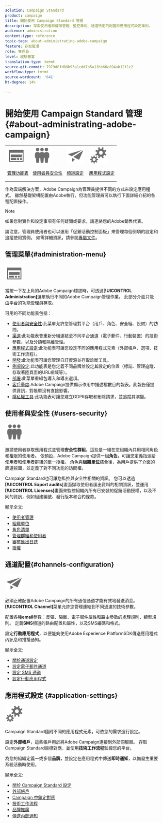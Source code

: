 ```yaml
---
solution: Campaign Standard
product: campaign
title: 開始使用 Campaign Standard 管理
description: 探索使用者和權限管理、監控準則、通道特定的配置和應用程式設定準則。
audience: administration
content-type: reference
topic-tags: about-administrating-adobe-campaign
feature: 存取管理
role: 管理員
level: 經驗豐富
translation-type: tm+mt
source-git-commit: 7979d8fd88b93a1cdd7b5a11bb66e894ab12f1c2
workflow-type: tm+mt
source-wordcount: '641'
ht-degree: 14%

---
```



# 開始使用 Campaign Standard 管理 {#about-administrating-adobe-campaign}

<table>
<tr><td><img src="assets/do-not-localize/icon_menu.svg" width="60px"><p><a href="#administration-menu">管理功能表</a></p></td>
<td><img src="assets/do-not-localize/icon_users.svg" width="60px"><p><a href="#users-security">使用者與安全性</a></p></td>
<td><img src="assets/do-not-localize/icon_channels.svg" width="60px"><p><a href="#channels-configuration">頻道設定</a></p></td>
<td><img src="assets/do-not-localize/icon_settings.svg" width="60px"><p><a href="#application-settings">應用程式設定</a></p></td></tr>
</table>

作為雲端解決方案，Adobe Campaign為管理員提供不同的方式來設定應用程式。 雖然基礎架構配置由Adobe執行，但功能管理員可以執行下面詳細介紹的各種配置操作。

>[!NOTE]
>
>如果您對實作和設定事項有任何疑問或要求，請連絡您的Adobe銷售代表。

請注意，管理員使用者也可以運用「促銷活動控制面板」來管理每個例項的設定和追蹤使用實例。 如需詳細資訊，請參閱[專屬文件](https://experienceleague.adobe.com/docs/control-panel/using/control-panel-home.html)。

## 管理菜單{#administration-menu}

<img src="assets/do-not-localize/icon_menu.svg" width="60px">

當按一下左上角的Adobe Campaign標誌時，可透過&#x200B;**[!UICONTROL Administration]**&#x200B;選單執行不同的Adobe Campaign管理作業。 此部分介面只能由平台的功能管理員存取。

可用的不同功能表包括：

* [使用者與安全性](../../administration/using/about-access-management.md):此菜單允許您管理對平台（用戶、角色、安全組、設備）的訪問。
* [渠道](../../administration/using/about-channel-configuration.md):此功能表會重新分組連結至不同平台通道（電子郵件、行動裝置）的技術參數，以及分類和隔離管理。
* [應用程式設定](../../administration/using/external-accounts.md):此功能表可讓您設定不同的應用程式元素（外部帳戶、選項、技術工作流程）。
* [開發](../../developing/using/data-model-concepts.md):此功能表可讓您管理自訂資源並存取診斷工具。
* [例項設定](../../administration/using/branding.md):此功能表是您定義不同品牌並設定其設定的位置（標誌、管理追蹤、存取著陸頁面的URL網域等）。
* [部署](../../automating/using/managing-packages.md):此菜單重組包導入和導出選項。
* [客戶量度](../../audiences/using/active-profiles.md):Adobe Campaign提供顯示作用中描述檔數目的報表。此報告僅提供資訊，對帳單沒有直接影響。
* [隱私權工具](../../start/using/privacy-management.md):此功能表可讓您建立GDPR存取和刪除請求，並追蹤其演變。

## 使用者與安全性 {#users-security}

<img src="assets/do-not-localize/icon_users.svg"  width="60px">

邀請使用者存取應用程式並管理&#x200B;**安全性群組**，這些是一組在您組織內共用相同角色和權限的使用者。 依預設，Adobe Campaign提供一組&#x200B;**角色**，可讓您定義指派給使用者和使用者群組的單一授權。 角色與&#x200B;**組織單位**&#x200B;結合後，為用戶提供了介面的篩選視圖，並定義了對不同功能的訪問權。

Campaign Standard也可讓您監控與安全性相關的資訊。 您可以透過&#x200B;**[!UICONTROL Export audits]**&#x200B;畫面擷取使用者匯出資料的相關資訊，並運用&#x200B;**[!UICONTROL Licenses]**&#x200B;畫面來監控組織內所有已安裝的促銷活動授權，以及不同的資訊，例如組建編號、發行版本和合約條款。

顯示全文:

* [使用者管理](../../administration/using/users-management.md)
* [組織單位](../../administration/using/organizational-units.md)
* [角色清單](../../administration/using/list-of-roles.md)
* [管理群組和使用者](../../administration/using/managing-groups-and-users.md)
* [審核匯出日誌](../../administration/using/auditing-export-logs.md)
* [授權](../../administration/using/licenses.md)

## 通道配置{#channels-configuration}

<img src="assets/do-not-localize/icon_channels.svg" width="60px">

必須正確配置Adobe Campaign的所有通信通道才能有效地發送消息。**[!UICONTROL Channel]**&#x200B;菜單允許您管理連結到不同通道的技術參數。

配置各種&#x200B;**email**&#x200B;參數：反彈、隔離、電子郵件屬性和路由參數的處理規則、類型規則。 定義&#x200B;**SMS**&#x200B;頻道的路由配置和屬性，以及SMS編碼和格式。

設定&#x200B;**行動應用程式**，以便能夠使用Adobe Experience PlatformSDK傳送應用程式內訊息和推播通知。

顯示全文:

* [關於通道設定](../../administration/using/about-channel-configuration.md)
* [設定電子郵件通道](../../administration/using/configuring-email-channel.md)
* [設定 SMS 通道](../../administration/using/configuring-sms-channel.md)
* [設定行動應用程式](../../administration/using/configuring-a-mobile-application.md)

## 應用程式設定 {#application-settings}

<img src="assets/do-not-localize/icon_settings.svg" width="60px">

Campaign Standard隨附不同的應用程式元素，可依您的需求進行設定。

設定&#x200B;**外部帳戶**，這些帳戶用於將Adobe Campaign連接到外部伺服器。 存取Campaign Standard目標對應，並使用&#x200B;**技術工作流程**&#x200B;監控您的平台。

為您的組織定義一或多個&#x200B;**品牌**，並設定在應用程式中傳送&#x200B;**即時通知**，以備發生重要系統活動時使用。

顯示全文:

* [關於 Campaign Standard 設定](../../administration/using/about-campaign-standard-settings.md)
* [外部帳戶](../../administration/using/external-accounts.md)
* [Campaign 中鎖定對應](../../administration/using/target-mappings-in-campaign.md)
* [技術工作流程](../../administration/using/technical-workflows.md)
* [品牌推廣](../../administration/using/branding.md)
* [傳送內部通知](../../administration/using/sending-internal-notifications.md)
